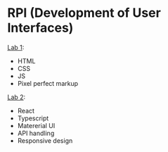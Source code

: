 # RPI (Development of User Interfaces)

[Lab 1](https://github.com/VeceluXa/NeutronMail):
- HTML
- CSS
- JS
- Pixel perfect markup

[Lab 2](https://github.com/VeceluXa/writers-of-belarus):
- React
- Typescript
- Matererial UI
- API handling
- Responsive design